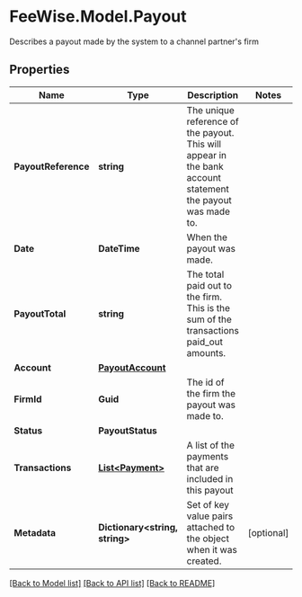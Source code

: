 # FeeWise.Model.Payout
Describes a payout made by the system to a channel partner's firm

## Properties

Name | Type | Description | Notes
------------ | ------------- | ------------- | -------------
**PayoutReference** | **string** | The unique reference of the payout. This will appear in the bank account statement the payout was made to. | 
**Date** | **DateTime** | When the payout was made. | 
**PayoutTotal** | **string** | The total paid out to the firm. This is the sum of the transactions paid_out amounts. | 
**Account** | [**PayoutAccount**](PayoutAccount.md) |  | 
**FirmId** | **Guid** | The id of the firm the payout was made to. | 
**Status** | **PayoutStatus** |  | 
**Transactions** | [**List&lt;Payment&gt;**](Payment.md) | A list of the payments that are included in this payout | 
**Metadata** | **Dictionary&lt;string, string&gt;** | Set of key value pairs attached to the object when it was created. | [optional] 

[[Back to Model list]](../README.md#documentation-for-models) [[Back to API list]](../README.md#documentation-for-api-endpoints) [[Back to README]](../README.md)

